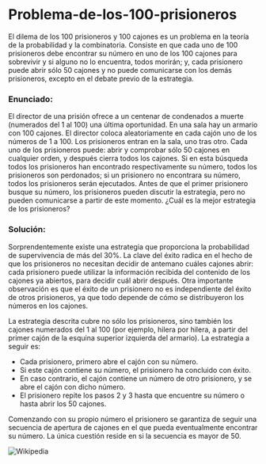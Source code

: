 # Problema-de-los-100-prisioneros

El dilema de los 100 prisioneros y 100 cajones es un problema en la teoría de la probabilidad y la combinatoria. Consiste en que cada uno de 100 prisioneros debe encontrar su número en uno de los 100 cajones para sobrevivir y si alguno no lo encuentra, todos morirán; y, cada prisionero puede abrir sólo 50 cajones y no puede comunicarse con los demás prisioneros, excepto en el debate previo de la estrategia.  
### Enunciado:
El director de una prisión ofrece a un centenar de condenados a muerte (numerados del 1 al 100) una última oportunidad. En una sala hay un armario con 100 cajones. El director coloca aleatoriamente en cada cajón uno de los números de 1 a 100. Los prisioneros entran en la sala, uno tras otro. Cada uno de los prisioneros puede: abrir y comprobar sólo 50 cajones en cualquier orden, y después cierra todos los cajones. Si en esta búsqueda todos los prisioneros han encontrado respectivamente su número, todos los prisioneros son perdonados; si un prisionero no encontrara su número, todos los prisioneros serán ejecutados. Antes de que el primer prisionero busque su número, los prisioneros pueden discutir la estrategia, pero no pueden comunicarse a partir de este momento. ¿Cuál es la mejor estrategia de los prisioneros?   
### Solución:

Sorprendentemente existe una estrategia que proporciona la probabilidad de supervivencia de más del 30%. La clave del éxito radica en el hecho de que los prisioneros no necesitan decidir de antemano cuáles cajones abrir: cada prisionero puede utilizar la información recibida del contenido de los cajones ya abiertos, para decidir cuál abrir después. Otra importante observación es que el éxito de un prisionero no es independiente del éxito de otros prisioneros, ya que todo depende de cómo se distribuyeron los números en los cajones.

La estrategia descrita cubre no sólo los prisioneros, sino también los cajones numerados del 1 al 100 (por ejemplo, hilera por hilera, a partir del primer cajón de la esquina superior izquierda del armario). La estrategia a seguir es:

- Cada prisionero, primero abre el cajón con su número.
- Si este cajón contiene su número, el prisionero ha concluido con éxito.
- En caso contrario, el cajón contiene un número de otro prisionero, y se abre el cajón con dicho número.
- El prisionero repite los pasos 2 y 3 hasta que encuentre su número o hasta abrir los 50 cajones.

Comenzando con su propio número el prisionero se garantiza de seguir una secuencia de apertura de cajones en el que pueda eventualmente encontrar su número. La única cuestión reside en si la secuencia es mayor de 50.  

![Wikipedia](https://es.wikipedia.org/wiki/Problema_de_los_100_prisioneros)
